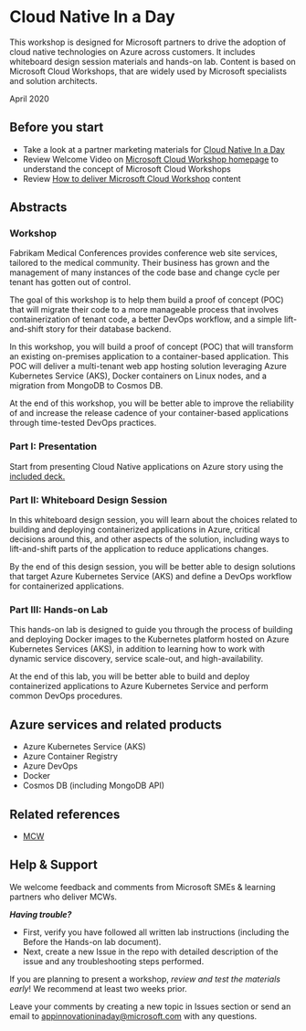 # Cloud Native In a Day

This workshop is designed for Microsoft partners to drive the adoption of cloud native technologies on Azure across customers. It includes whiteboard design session materials and hands-on lab. Content is based on Microsoft Cloud Workshops, that are widely used by Microsoft specialists and solution architects.

April 2020

## Before you start

- Take a look at a partner marketing materials for [Cloud Native In a Day](https://partner.microsoft.com/en-us/asset/collection/cloud-native-in-a-day)
- Review Welcome Video on [Microsoft Cloud Workshop homepage](https://microsoftcloudworkshop.com/) to understand the concept of Microsoft Cloud Workshops
- Review [How to deliver Microsoft Cloud Workshop](https://microsoftcloudworkshop.com/HowToDeliver/) content

## Abstracts

### Workshop

Fabrikam Medical Conferences provides conference web site services, tailored to the medical community. Their business has grown and the management of many instances of the code base and change cycle per tenant has gotten out of control.

The goal of this workshop is to help them build a proof of concept (POC) that will migrate their code to a more manageable process that involves containerization of tenant code, a better DevOps workflow, and a simple lift-and-shift story for their database backend.

In this workshop, you will build a proof of concept (POC) that will transform an existing on-premises application to a container-based application. This POC will deliver a multi-tenant web app hosting solution leveraging Azure Kubernetes Service (AKS), Docker containers on Linux nodes, and a migration from MongoDB to Cosmos DB.

At the end of this workshop, you will be better able to improve the reliability of and increase the release cadence of your container-based applications through time-tested DevOps practices.

### Part I: Presentation
Start from presenting Cloud Native applications on Azure story using the [included deck.](Presentation)

### Part II: Whiteboard Design Session

In this whiteboard design session, you will learn about the choices related to building and deploying containerized applications in Azure, critical decisions around this, and other aspects of the solution, including ways to lift-and-shift parts of the application to reduce applications changes.

By the end of this design session, you will be better able to design solutions that target Azure Kubernetes Service (AKS) and define a DevOps workflow for containerized applications.



### Part III: Hands-on Lab

This hands-on lab is designed to guide you through the process of building and deploying Docker images to the Kubernetes platform hosted on Azure Kubernetes Services (AKS), in addition to learning how to work with dynamic service discovery, service scale-out, and high-availability.

At the end of this lab, you will be better able to build and deploy containerized applications to Azure Kubernetes Service and perform common DevOps procedures.

## Azure services and related products

- Azure Kubernetes Service (AKS)
- Azure Container Registry
- Azure DevOps
- Docker
- Cosmos DB (including MongoDB API)

## Related references

- [MCW](https://github.com/Microsoft/MCW)

## Help & Support

We welcome feedback and comments from Microsoft SMEs & learning partners who deliver MCWs.  

***Having trouble?***
- First, verify you have followed all written lab instructions (including the Before the Hands-on lab document).
- Next, create a new Issue in the repo with detailed description of the issue and any troubleshooting steps performed.

If you are planning to present a workshop, *review and test the materials early*! We recommend at least two weeks prior.

Leave your comments by creating a new topic in Issues section or send an email to appinnovationinaday@microsoft.com with any questions.
